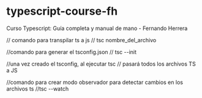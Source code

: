 # typescript-course-fh

Curso Typescript: Guía completa y manual de mano - Fernando Herrera

// comando para transpilar ts a js
// tsc nombre_del_archivo

//comando para generar el tsconfig.json
// tsc --init

//una vez creado el tsconfig, al ejecutar tsc
// pasará todos los archivos TS a JS

//comando para crear modo observador para
detectar cambios en los archivos ts
//tsc --watch
